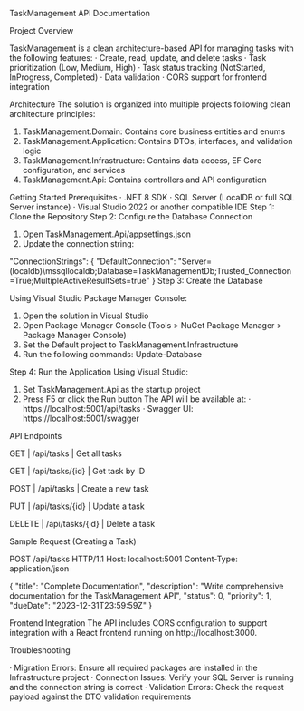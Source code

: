 TaskManagement API Documentation

Project Overview

TaskManagement is a clean architecture-based API for managing tasks with the following features:
·	Create, read, update, and delete tasks
·	Task prioritization (Low, Medium, High)
·	Task status tracking (NotStarted, InProgress, Completed)
·	Data validation
·	CORS support for frontend integration

Architecture
The solution is organized into multiple projects following clean architecture principles:
1.	TaskManagement.Domain: Contains core business entities and enums
2.	TaskManagement.Application: Contains DTOs, interfaces, and validation logic
3.	TaskManagement.Infrastructure: Contains data access, EF Core configuration, and services
4.	TaskManagement.Api: Contains controllers and API configuration

Getting Started
Prerequisites
·	.NET 8 SDK
·	SQL Server (LocalDB or full SQL Server instance)
·	Visual Studio 2022 or another compatible IDE
Step 1: Clone the Repository
Step 2: Configure the Database Connection
1.	Open TaskManagement.Api/appsettings.json
2.	Update the connection string:

"ConnectionStrings": {
  "DefaultConnection": "Server=(localdb)\\mssqllocaldb;Database=TaskManagementDb;Trusted_Connection=True;MultipleActiveResultSets=true"
}
Step 3: Create the Database

Using Visual Studio Package Manager Console:
1.	Open the solution in Visual Studio
2.	Open Package Manager Console (Tools > NuGet Package Manager > Package Manager Console)
3.	Set the Default project to TaskManagement.Infrastructure
4.	Run the following commands:
Update-Database

Step 4: Run the Application
Using Visual Studio:
1.	Set TaskManagement.Api as the startup project
2.	Press F5 or click the Run button
The API will be available at:
·	https://localhost:5001/api/tasks 
·	Swagger UI: https://localhost:5001/swagger

API Endpoints

 GET    | /api/tasks | Get all tasks 
 
 GET    | /api/tasks/{id} | Get task by ID 
 
POST   | /api/tasks | Create a new task

PUT    | /api/tasks/{id} | Update a task

DELETE | /api/tasks/{id} | Delete a task 


Sample Request (Creating a Task)

POST /api/tasks HTTP/1.1
Host: localhost:5001
Content-Type: application/json

{
  "title": "Complete Documentation",
  "description": "Write comprehensive documentation for the TaskManagement API",
  "status": 0,
  "priority": 1,
  "dueDate": "2023-12-31T23:59:59Z"
}


Frontend Integration
The API includes CORS configuration to support integration with a React frontend running on http://localhost:3000.

Troubleshooting

·	Migration Errors: Ensure all required packages are installed in the Infrastructure project
·	Connection Issues: Verify your SQL Server is running and the connection string is correct
·	Validation Errors: Check the request payload against the DTO validation requirements

